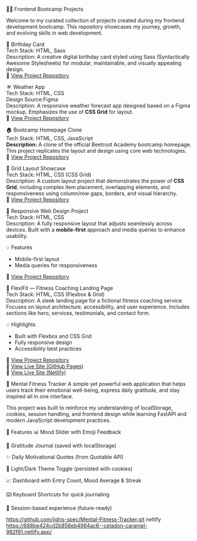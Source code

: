  🧑‍💻 Frontend Bootcamp Projects

Welcome to my curated collection of projects created during my frontend development bootcamp. This repository showcases my journey, growth, and evolving skills in web development.


 🎉 Birthday Card  
Tech Stack: HTML, Sass  
Description: A creative digital birthday card styled using Sass (Syntactically Awesome Stylesheets) for modular, maintainable, and visually appealing design.  
🔗 [View Project Repository](https://github.com/jidris-spec/birthday-card.git)


☀️ Weather App  
Tech Stack: HTML, CSS  
Design Source:Figma  
Description: A responsive weather forecast app designed based on a Figma mockup. Emphasizes the use of **CSS Grid** for layout.  
🔗 [View Project Repository](https://github.com/jidris-spec/jidris-spec-Figma-Grid.scss.git)


 🏠 Bootcamp Homepage Clone  
Tech Stack: HTML, CSS, JavaScript  
**Description:** A clone of the official Beetroot Academy bootcamp homepage. This project replicates the layout and design using core web technologies.  
🔗 [View Project Repository](https://github.com/jidris-spec/Bootcamp-homepage.git)



 🧱 Grid Layout Showcase  
Tech Stack: HTML, CSS (CSS Grid)  
Description: A custom layout project that demonstrates the power of **CSS Grid**, including complex item placement, overlapping elements, and responsiveness using column/row gaps, borders, and visual hierarchy.  
🔗 [View Project Repository](https://github.com/jidris-spec/-Grid-Layout-Showcase.git)



 📱 Responsive Web Design Project  
Tech Stack: HTML, CSS  
Description: A fully responsive layout that adjusts seamlessly across devices. Built with a **mobile-first** approach and media queries to enhance usability.  

💡 Features 
- Mobile-first layout  
- Media queries for responsiveness  

🔗 [View Project Repository](https://github.com/jidris-spec/Responsive-Web-Design.git)


 🎯 FlexiFit — Fitness Coaching Landing Page  
Tech Stack: HTML, CSS (Flexbox & Grid)  
Description: A sleek landing page for a fictional fitness coaching service. Focuses on layout architecture, accessibility, and user experience. Includes sections like hero, services, testimonials, and contact form.

💡 Highlights  
- Built with Flexbox and CSS Grid  
- Fully responsive design  
- Accessibility best practices  

🔗 [View Project Repository](https://github.com/jidris-spec/Landing-page.git)  
🔗 [View Live Site (GitHub Pages)](https://jidris-spec.github.io/Landing-page/)  
🔗 [View Live Site (Netlify)](https://startling-bienenstitch-e62c26.netlify.app/)

🧠 Mental Fitness Tracker
A simple yet powerful web application that helps users track their emotional well-being, express daily gratitude, and stay inspired all in one interface.

This project was built to reinforce my understanding of localStorage, cookies, session handling, and frontend design while learning FastAPI and modern JavaScript development practices.

🌟 Features
📊 Mood Slider with Emoji Feedback

🙏 Gratitude Journal (saved with localStorage)

✨ Daily Motivational Quotes (from Quotable API)

🌙 Light/Dark Theme Toggle (persisted with cookies)

📈 Dashboard with Entry Count, Mood Average & Streak

⌨️ Keyboard Shortcuts for quick journaling

🔐 Session-based experience (future-ready)

https://github.com/jidris-spec/Mental-Fitness-Tracker.git
netlify
https://688be424cd2b856eb4984ac6--celadon-caramel-982f91.netlify.app/
